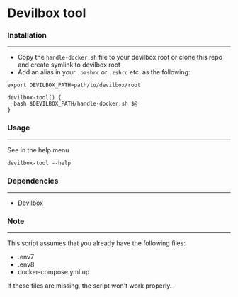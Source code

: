 # Devilbox tool

### Installation

---

* Copy the `handle-docker.sh` file to your devilbox root or clone this repo and create symlink to devilbox root
* Add an alias in your `.bashrc` or `.zshrc` etc. as the following:

```
export DEVILBOX_PATH=path/to/devilbox/root

devilbox-tool() {
  bash $DEVILBOX_PATH/handle-docker.sh $@
}
```

### Usage

---
See in the help menu

`devilbox-tool --help`

### Dependencies

---
* [Devilbox](https://github.com/cytopia/devilbox)

### Note

---
This script assumes that you already have the following files:
* .env7
* .env8
* docker-compose.yml.up

If these files are missing, the script won't work properly.